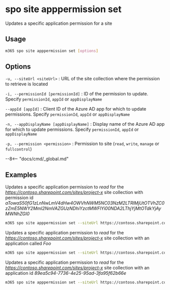 # spo site apppermission set

Updates a specific application permission for a site

## Usage

```sh
m365 spo site apppermission set [options]
```

## Options

`-u, --siteUrl <siteUrl>`
: URL of the site collection where the permission to retrieve is located

`-i, --permissionId [permissionId]`
: ID of the permission to update. Specify `permissionId`, `appId` or `appDisplayName`

`--appId [appId]`
: Client ID of the Azure AD app for which to update permissions. Specify `permissionId`, `appId` or `appDisplayName`

`-n, --appDisplayName [appDisplayName]`
: Display name of the Azure AD app for which to update permissions. Specify `permissionId`, `appId` or `appDisplayName`

`-p, --permission <permission>`
: Permission to site (`read`, `write`, `manage` or `fullcontrol`)

--8<-- "docs/cmd/_global.md"

## Examples

Updates a specific application permission to _read_ for the _https://contoso.sharepoint.com/sites/project-x_ site collection with permission id _aTowaS50fG1zLnNwLmV4dHw4OWVhNWM5NC03NzM2LTRlMjUtOTVhZC0zZmE5NWY2MmI2NmVAZGUzNDhiYzctMWFlYi00NDA2LThjYjMtOTdkYjAyMWNhZGI0_

```sh
m365 spo site apppermission set --siteUrl https://contoso.sharepoint.com/sites/project-x --permissionId aTowaS50fG1zLnNwLmV4dHw4OWVhNWM5NC03NzM2LTRlMjUtOTVhZC0zZmE5NWY2MmI2NmVAZGUzNDhiYzctMWFlYi00NDA2LThjYjMtOTdkYjAyMWNhZGI0 --permission read
```

Updates a specific application permission to _read_ for the _https://contoso.sharepoint.com/sites/project-x_ site collection with an application called _Foo_

```sh
m365 spo site apppermission set --siteUrl https://contoso.sharepoint.com/sites/project-x --appDisplayName Foo --permission read
```

Updates a specific application permission to _read_ for the _https://contoso.sharepoint.com/sites/project-x_ site collection with an application id _89ea5c94-7736-4e25-95ad-3fa95f62b66e_

```sh
m365 spo site apppermission set --siteUrl https://contoso.sharepoint.com/sites/project-x --appId 89ea5c94-7736-4e25-95ad-3fa95f62b66e --permission read
```
